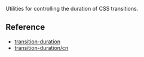 Utilities for controlling the duration of CSS transitions.

## Reference

- [transition-duration](https://tailwindcss.com/docs/transition-duration)
- [transition-duration/cn](https://tailwindcss.cn/docs/transition-duration)